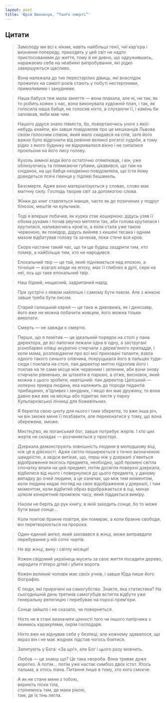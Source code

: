 ```yaml
---
layout: post
title: 'Юрій Винничук, “Танґо смерті”'
---
```


## Цитати

>Замолоду ми всі є ніким, навіть найбільші генії, чиї кар'єра і визнання попереду, приходять у цей світ не надто пристосованими до життя, тому й не дивно, що одружившись, наражаємо себе на неабиякі випробування, які рідко завершуються щасливо.

>Вона належала до тих перестарілих дівиць, які внаслідок прожитих на самоті років стають у побуті нестерпними, примхливими і занудними.

>Наша бабуся теж мала заняття — вона плакала, але ні, не так, як то робить кожен з нас, вона виконувала художній плач, і так, як голосила наша бабця, не голосив ніхто, а слухаючи її, і камінь би заплакав, якби мав чим.

>Нашого дідуся знало півміста, бо, повертаючись уночі з якої-небудь кнайпи, він завше повідомляв про це мешканців Львова своїм голосним співом, який мало скидався на спів, зате його важко було відрізнити від ревіння великої рогатої худоби, а тому рідко з якого будинку не відкривалося вікно і не сипалися прокльони на його лису голову.

>Кухоль зимної води його остаточно отямлював, і він, уже облизуючись та плямкаючи губами, цікавився, що там на сніданок, на що бабця неодмінно повідомляла, що їсти йому доведеться псячі гівенця у підливі бешамель.

>Безсмертя. Адже воно матеріалізується у словах, слово має магічну силу. Господь творив світ за допомогою слова.

>Жінки до книг ставляться інакше, часто як до позичених у подруг блюзок, мештів чи кульчиків.

>Тоді я вперше побачив, як курка стає кошерною: дідусь узяв її обома руками і почав рвучко метляти так, аби голова крутилася і крутилася, наливаючись кров'ю, а коли стала уже такою червоною, як помідор, дідусь вийняв з кишені тесака і одним махом відбатував голову та зачекав, поки стече вся кров.

>Скоро настане такий час, що ти ще будеш заздрити тим, хто помер, а найбільше тим, хто не народився.

>Епохальний твір — це той, який піднімається над епохою, а точніше — взагалі кладе на епоху, має її глибоко в дупі, сере на неї, ось що таке епохальний твір.

>Наш бідний, нещасний, задрипаний нарід.

>При зустрічі з левом найліпше і самому бути левом. Але з жінкою завше треба бути лисом.

>Старий галицький єврей — це така ж дивовижа, як і динозавр, його вже не можна побачити живцем, його можна тільки викопати.

>Смерть — не завжди є смертю.

>Перше, що я помітив — це ідеальний порядок на столі у пана директора, де всі папочки лежали одна в одну, а застругані різнобарвні олівці акуратно стирчали з дерев'яного приладдя, і коли мама, розповідаючи про всі мої приховані таланти, взяла одного такого синього олівчика, покруцькала його в пальцях туди-сюди і поклала на столі, пан директор миттю підхопив його і поклав на те саме місце між червоним і зеленим, аби вони знову стирчали рівненько, як штахети в паркані, а отже, висновок, який можна з цього зробити, невтішний: пан директор Цапський — холерно прикра людина, яка належить до породи педантів прибацаних, в'їдливих і занудних, і якщо він має дружину, то вона давно вже виє на місяць або підмітає листя у парку Кульпарківської лічниці для божевільних.

>Я берегла свою цноту для нього і таки зберегла, то вже інша річ, чи він зможе мене її позбавити, але переконатися у тому, що вона збережена, зможе.

>Мистецтво, як поганський бог, завше потребує жертв. І хто цих жертв не складає — розчиняється у просторі.

>Дзеркала демонструють зовнішність людини в молодшому віці, ніж це в дійсності. Адже світло поширюється з точно визначеною швидкістю, а звідси витікає, що, перш ніж у дзеркалі з'явиться відображення якогось предмета, необхідно, щоб промені світла спочатку впали на цей предмет, потім досягли поверхні дзеркала, відбилися від нього і повернулися до цього предмета, у даному випадку до очей людини, а це означає, що між тим моментом, коли людина кидає погляд на своє відображення у дзеркалі, і тим моментом, коли відбитий образ відображається в оці, минає цілком конкретний проміжок часу, який піддається виміру.

>Ніколи не беріть до рук книгу, в якій заходить сонце, бо то може бути ваше сонце…

>Коли поетові бракне повітря, він помирає, а коли бракне свободи, він перетворюється на пророка.

>Один-єдиний ангел, який заховався в жінці, може виправдати перебування у ній сотні чортів.

>Не вір жінці, вину і світлу місяця!

>Кожен свідомий українець мусить за своє життя посадити дерево, народити п'ятеро дітей і убити ворога.

>Кожен великий чоловік має своїх учнів, і завше Юда пише його біографію.

>Є люди, які приречені на самогубство. Знаєте, яка статистика? На сьогоднішній день третина самогубців встигла відбути уже генеральну репетицію і перебуває на порозі прем'єри.

>Сонце зайшло і не сказало, чи повернеться.

>Ніхто не в стані визначити цінності того чи іншого папірчика з якимись каракулями, окрім господаря.

>Ніхто вже не відчував себе у безпеці, але кожному здавалося, що якраз він і не має жодних підстав чогось боятися.

>Запитують у Бога: «За що!», але Бог і цього разу мовчить.

>Любов — це знаєш що? Це така хвороба. Вона триває дуже коротко. А потім… потім уже настає симбіоз двох істот. Хтось пальма, а хтось ліана. Питання лише в тому, хто кого смокче.

>А як не стане мене з тобою,  
>вкриють піски тіла,  
>стрінемось там, де маки рікою,  
>там, де їх тінь лягла.  
